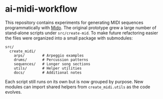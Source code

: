 # ai-midi-workflow

This repository contains experiments for generating MIDI sequences programmatically with [Mido](https://mido.readthedocs.io/). The original prototype grew a large number of stand‑alone scripts under `src/create-mid`. To make future refactoring easier the files were organized into a small package with submodules:

```
src/
  create_midi/
    arps/        # Arpeggio examples
    drums/       # Percussion patterns
    sequences/   # Longer song sections
    utils/       # Helper utilities
    docs/        # Additional notes
```

Each script still runs on its own but is now grouped by purpose. New modules can import shared helpers from `create_midi.utils` as the code evolves.
